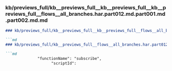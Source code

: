 ### kb/previews_full/kb__previews_full__kb__previews_full__kb__previews_full__flows__all_branches.har.part012.md.part001.md.part002.md.md

```md
### kb/previews_full/kb__previews_full__kb__previews_full__flows__all_branches.har.part012.md.part001.md.part002.md

```md
### kb/previews_full/kb__previews_full__flows__all_branches.har.part012.md.part001.md (part 002)

```md
              "functionName": "subscribe",
                    "scriptId":
```

```

```

```
